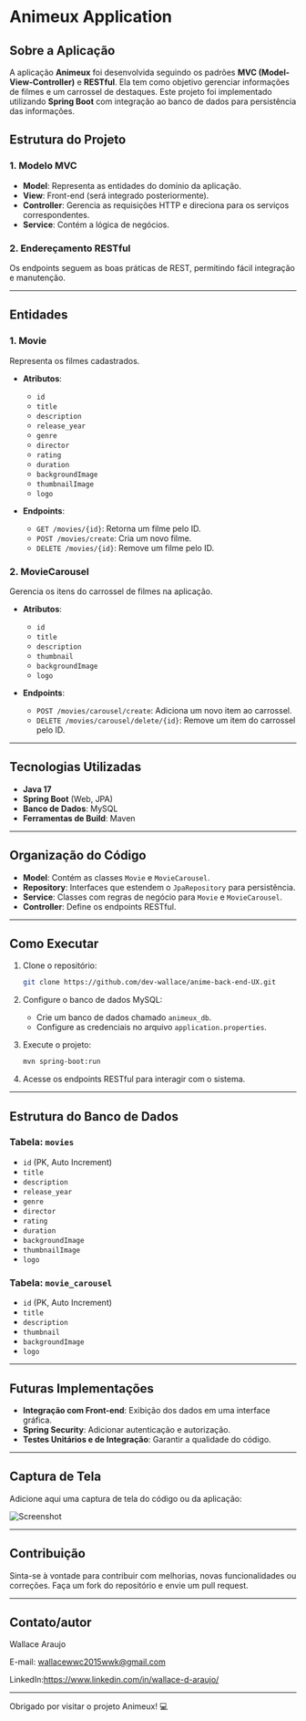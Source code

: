 # Animeux Application

## Sobre a Aplicação

A aplicação **Animeux** foi desenvolvida seguindo os padrões **MVC (Model-View-Controller)** e **RESTful**. Ela tem como objetivo gerenciar informações de filmes e um carrossel de destaques. Este projeto foi implementado utilizando **Spring Boot** com integração ao banco de dados para persistência das informações.

## Estrutura do Projeto

### 1. **Modelo MVC**
- **Model**: Representa as entidades do domínio da aplicação.
- **View**: Front-end (será integrado posteriormente).
- **Controller**: Gerencia as requisições HTTP e direciona para os serviços correspondentes.
- **Service**: Contém a lógica de negócios.

### 2. **Endereçamento RESTful**
Os endpoints seguem as boas práticas de REST, permitindo fácil integração e manutenção.

---

## Entidades

### 1. **Movie**
Representa os filmes cadastrados.

- **Atributos**:
  - `id`
  - `title`
  - `description`
  - `release_year`
  - `genre`
  - `director`
  - `rating`
  - `duration`
  - `backgroundImage`
  - `thumbnailImage`
  - `logo`

- **Endpoints**:
  - `GET /movies/{id}`: Retorna um filme pelo ID.
  - `POST /movies/create`: Cria um novo filme.
  - `DELETE /movies/{id}`: Remove um filme pelo ID.

### 2. **MovieCarousel**
Gerencia os itens do carrossel de filmes na aplicação.

- **Atributos**:
  - `id`
  - `title`
  - `description`
  - `thumbnail`
  - `backgroundImage`
  - `logo`

- **Endpoints**:
  - `POST /movies/carousel/create`: Adiciona um novo item ao carrossel.
  - `DELETE /movies/carousel/delete/{id}`: Remove um item do carrossel pelo ID.

---

## Tecnologias Utilizadas

- **Java 17**
- **Spring Boot** (Web, JPA)
- **Banco de Dados**: MySQL
- **Ferramentas de Build**: Maven

---

## Organização do Código

- **Model**: Contém as classes `Movie` e `MovieCarousel`.
- **Repository**: Interfaces que estendem o `JpaRepository` para persistência.
- **Service**: Classes com regras de negócio para `Movie` e `MovieCarousel`.
- **Controller**: Define os endpoints RESTful.

---

## Como Executar

1. Clone o repositório:
   ```bash
   git clone https://github.com/dev-wallace/anime-back-end-UX.git
   ```

2. Configure o banco de dados MySQL:
   - Crie um banco de dados chamado `animeux_db`.
   - Configure as credenciais no arquivo `application.properties`.

3. Execute o projeto:
   ```bash
   mvn spring-boot:run
   ```

4. Acesse os endpoints RESTful para interagir com o sistema.

---

## Estrutura do Banco de Dados

### Tabela: `movies`
- `id` (PK, Auto Increment)
- `title`
- `description`
- `release_year`
- `genre`
- `director`
- `rating`
- `duration`
- `backgroundImage`
- `thumbnailImage`
- `logo`

### Tabela: `movie_carousel`
- `id` (PK, Auto Increment)
- `title`
- `description`
- `thumbnail`
- `backgroundImage`
- `logo`

---

## Futuras Implementações

- **Integração com Front-end**: Exibição dos dados em uma interface gráfica.
- **Spring Security**: Adicionar autenticação e autorização.
- **Testes Unitários e de Integração**: Garantir a qualidade do código.

---

## Captura de Tela

Adicione aqui uma captura de tela do código ou da aplicação:

![Screenshot](https://github.com/user-attachments/assets/5a02fada-3bb3-4381-b926-58358a340fdc)


---

## Contribuição

Sinta-se à vontade para contribuir com melhorias, novas funcionalidades ou correções. Faça um fork do repositório e envie um pull request.

---

## Contato/autor

Wallace Araujo  

E-mail: wallacewwc2015wwk@gmail.com

LinkedIn:https://www.linkedin.com/in/wallace-d-araujo/

---

Obrigado por visitar o projeto Animeux! 💻
